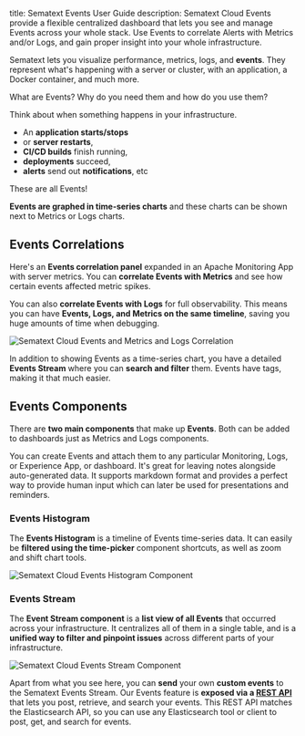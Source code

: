 title: Sematext Events User Guide
description: Sematext Cloud Events provide a flexible centralized dashboard that lets you see and manage Events across your whole stack. Use Events to correlate Alerts with Metrics and/or Logs, and gain proper insight into your whole infrastructure.

Sematext lets you visualize performance, metrics, logs, and **events**. They represent what's happening with a server or cluster, with an application, a Docker container, and much more.

What are Events? Why do you need them and how do you use them?

Think about when something happens in your infrastructure.

- An **application starts/stops**
- or **server restarts**, 
- **CI/CD builds** finish running, 
- **deployments** succeed, 
- **alerts** send out **notifications**, etc

These are all Events!

**Events are graphed in time-series charts** and these charts can be shown next to Metrics or Logs charts. 

## Events Correlations

Here's an **Events correlation panel** expanded in an Apache Monitoring App with server metrics. You can **correlate Events with Metrics** and see how certain events affected metric spikes. 

You can also **correlate Events with Logs** for full observability. This means you can have **Events, Logs, and Metrics on the same timeline**, saving you huge amounts of time when debugging.

![Sematext Cloud Events and Metrics and Logs Correlation](https://sematext.com/docs/images/guide/alerts-and-events//events-corellation-monitoring-app.png "Sematext Cloud Events and Metrics and Logs Correlation")

In addition to showing Events as a time-series chart, you have a detailed **Events Stream** where you can **search and filter** them. Events have tags, making it that much easier.

## Events Components

There are **two main components** that make up **Events**. Both can be added to dashboards just as Metrics and Logs components.

You can create Events and attach them to any particular Monitoring, Logs, or Experience App, or dashboard. It's great for leaving notes alongside auto-generated data. It supports markdown format and provides a perfect way to provide human input which can later be used for presentations and reminders. 

### Events Histogram

The **Events Histogram** is a timeline of Events time-series data. It can easily be **filtered using the time-picker** component shortcuts, as well as zoom and shift chart tools.

![Sematext Cloud Events Histogram Component](https://sematext.com/docs/images/guide/alerts-and-events/add-events-component-time-series.png "Sematext Cloud Events Histogram Component")

### Events Stream

The **Event Stream component** is a **list view of all Events** that occurred across your infrastructure. It centralizes all of them in a single table, and is a **unified way to filter and pinpoint issues** across different parts of your infrastructure. 

![Sematext Cloud Events Stream Component](https://sematext.com/docs/images/guide/alerts-and-events/event-stream-component.png "Sematext Cloud Events Stream Component")

Apart from what you see here, you can **send** your own **custom events** to the Sematext Events Stream. Our Events feature is **exposed via a [REST API](../events/#adding-events)** that lets you post, retrieve, and search your events. This REST API matches the Elasticsearch API, so you can use any Elasticsearch tool or client to post, get, and search for events.
